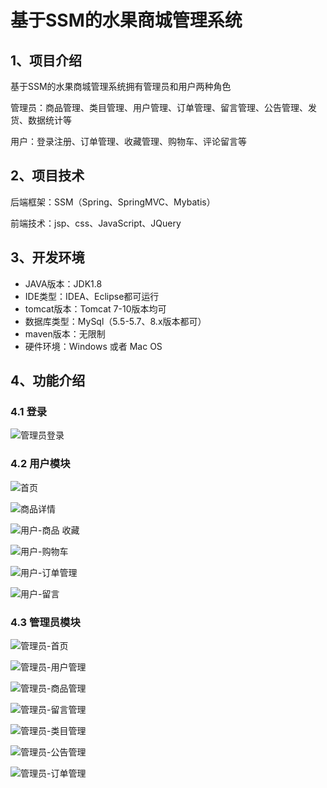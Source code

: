 # 基于SSM的水果商城管理系统

## 1、项目介绍

基于SSM的水果商城管理系统拥有管理员和用户两种角色

管理员：商品管理、类目管理、用户管理、订单管理、留言管理、公告管理、发货、数据统计等

用户：登录注册、订单管理、收藏管理、购物车、评论留言等


## 2、项目技术

后端框架：SSM（Spring、SpringMVC、Mybatis）

前端技术：jsp、css、JavaScript、JQuery

## 3、开发环境

- JAVA版本：JDK1.8
- IDE类型：IDEA、Eclipse都可运行
- tomcat版本：Tomcat 7-10版本均可
- 数据库类型：MySql（5.5-5.7、8.x版本都可） 
- maven版本：无限制
- 硬件环境：Windows 或者 Mac OS


## 4、功能介绍

### 4.1 登录

![管理员登录](https://project-images-1256969109.cos.ap-chongqing.myqcloud.com/Typora-Images/202211221239202.jpg)

### 4.2 用户模块

![首页](https://project-images-1256969109.cos.ap-chongqing.myqcloud.com/Typora-Images/202211221240865.jpg)

![商品详情](https://project-images-1256969109.cos.ap-chongqing.myqcloud.com/Typora-Images/202211221240043.jpg)

![用户-商品 收藏](https://project-images-1256969109.cos.ap-chongqing.myqcloud.com/Typora-Images/202211221240978.jpg)

![用户-购物车](https://project-images-1256969109.cos.ap-chongqing.myqcloud.com/Typora-Images/202211221240538.jpg)

![用户-订单管理](https://project-images-1256969109.cos.ap-chongqing.myqcloud.com/Typora-Images/202211221240540.jpg)

![用户-留言](https://project-images-1256969109.cos.ap-chongqing.myqcloud.com/Typora-Images/202211221240247.jpg)

### 4.3 管理员模块

![管理员-首页](https://project-images-1256969109.cos.ap-chongqing.myqcloud.com/Typora-Images/202211221240812.jpg)

![管理员-用户管理](https://project-images-1256969109.cos.ap-chongqing.myqcloud.com/Typora-Images/202211221240176.jpg)

![管理员-商品管理](https://project-images-1256969109.cos.ap-chongqing.myqcloud.com/Typora-Images/202211221240193.jpg)

![管理员-留言管理](https://project-images-1256969109.cos.ap-chongqing.myqcloud.com/Typora-Images/202211221240081.jpg)

![管理员-类目管理](https://project-images-1256969109.cos.ap-chongqing.myqcloud.com/Typora-Images/202211221240051.jpg)

![管理员-公告管理](https://project-images-1256969109.cos.ap-chongqing.myqcloud.com/Typora-Images/202211221240987.jpg)

![管理员-订单管理](https://project-images-1256969109.cos.ap-chongqing.myqcloud.com/Typora-Images/202211221240739.jpg)



